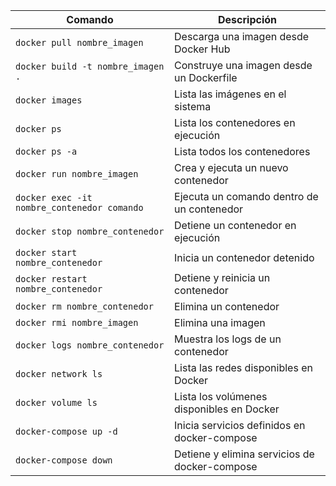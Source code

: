 | Comando                                          | Descripción                                   |
|--------------------------------------------------|-----------------------------------------------|
| `docker pull nombre_imagen`                      | Descarga una imagen desde Docker Hub           |
| `docker build -t nombre_imagen .`                | Construye una imagen desde un Dockerfile       |
| `docker images`                                  | Lista las imágenes en el sistema              |
| `docker ps`                                      | Lista los contenedores en ejecución           |
| `docker ps -a`                                   | Lista todos los contenedores                  |
| `docker run nombre_imagen`                       | Crea y ejecuta un nuevo contenedor            |
| `docker exec -it nombre_contenedor comando`      | Ejecuta un comando dentro de un contenedor    |
| `docker stop nombre_contenedor`                   | Detiene un contenedor en ejecución            |
| `docker start nombre_contenedor`                  | Inicia un contenedor detenido                 |
| `docker restart nombre_contenedor`                | Detiene y reinicia un contenedor              |
| `docker rm nombre_contenedor`                    | Elimina un contenedor                         |
| `docker rmi nombre_imagen`                       | Elimina una imagen                            |
| `docker logs nombre_contenedor`                  | Muestra los logs de un contenedor             |
| `docker network ls`                              | Lista las redes disponibles en Docker        |
| `docker volume ls`                               | Lista los volúmenes disponibles en Docker    |
| `docker-compose up -d`                           | Inicia servicios definidos en docker-compose  |
| `docker-compose down`                            | Detiene y elimina servicios de docker-compose|

